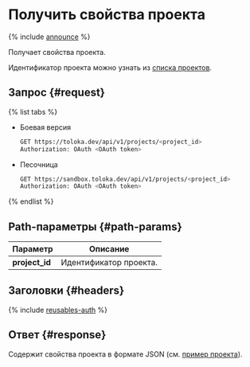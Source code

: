 # Получить свойства проекта

{% include [announce](../_includes/announce.md) %}

Получает свойства проекта.

Идентификатор проекта можно узнать из [списка проектов](get-prj-list.md).

## Запрос {#request}

{% list tabs %}

- Боевая версия

    ```bash
    GET https://toloka.dev/api/v1/projects/<project_id>
    Authorization: OAuth <OAuth token>
    ```

- Песочница

    ```bash
    GET https://sandbox.toloka.dev/api/v1/projects/<project_id>
    Authorization: OAuth <OAuth token>
    ```

{% endlist %}

## Path-параметры {#path-params}

Параметр | Описание
----- | -----
**project_id** | Идентификатор проекта.

## Заголовки {#headers}

{% include [reusables-auth](../_includes/reusables/id-reusables/auth.md) %}

## Ответ {#response}

Содержит свойства проекта в формате JSON (см. [пример проекта](create-prj.md#body)).